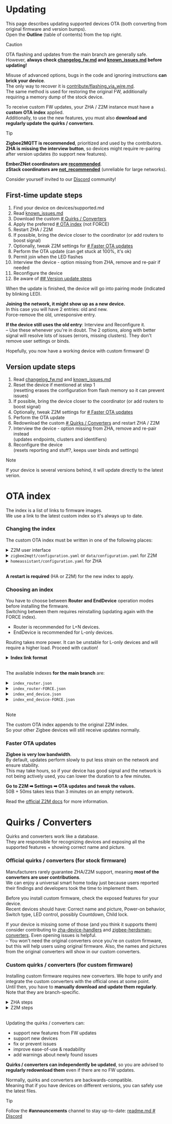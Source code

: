 # Updating

This page describes updating supported devices OTA (both converting from original firmware and version bumps).  
Open the **Outline** (table of contents) from the top right.  

> [!CAUTION]  
> OTA flashing and updates from the main branch are generally safe.  
> However, **always check [changelog_fw.md](./changelog_fw.md) and [known_issues.md](./known_issues.md) before updating!**  
> 
> Misuse of advanced options, bugs in the code and ignoring instructions **can brick your device**.  
> The only way to recover it is [contribute/flashing_via_wire.md](/docs/contribute/flashing_via_wire.md).  
> The same method is used for restoring the original FW, additionally requiring a memory dump of the stock device.

To receive custom FW updates, your ZHA / Z2M instance must have a **custom OTA index** applied.  
Additionally, to use the new features, you must also **download and regularly update the quirks / converters**.  

> [!TIP]  
> **Zigbee2MQTT is recommended**, prioritized and used by the contributors.  
> **ZHA is missing the interview button**, so devices might require re-pairing after version updates (to support new features).
>  
> **EmberZNet coordinators are [recommended](/docs/devices/recommended.md)**.  
> **zStack coordinators are [not_recommended](/docs/devices/not_recommended.md)** (unreliable for large networks). 
> 
> Consider yourself invited to our [Discord](/readme.md#discord) community! 

## First-time update steps
1. Find your device on devices/supported.md
1. Read [known_issues.md](./known_issues.md)
2. Download the custom [# Quirks / Converters](#quirks--converters)
3. Apply the preferred [# OTA index](#ota-index) (not FORCE)
4. Restart ZHA / Z2M
5. If possible, bring the device closer to the coordinator (or add routers to boost signal)
6. Optionally, tweak Z2M settings for [# Faster OTA updates](#faster-ota-updates)
7. Perform the OTA update (can get stuck at 100%, it's ok)
8. Permit join when the LED flashes
9. Interview the device - option missing from ZHA, remove and re-pair if needed  
10. Reconfigure the device  
11. Be aware of [## Version update steps](#version-update-steps)

When the update is finished, the device will go into pairing mode (indicated by blinking LED).  

**Joining the network, it might show up as a new device.**  
In this case you will have 2 entries: old and new.  
Force-remove the old, unresponsive entry.  

**If the device still uses the old entry**: Interview and Reconfigure it.  
– Use these whenever you're in doubt. The 2 options, along with better signal will resolve lots of issues (errors, missing clusters). They don't remove user settings or binds.  

Hopefully, you now have a working device with custom firmware! 😊  

## Version update steps
1. Read [changelog_fw.md](./changelog_fw.md) and [known_issues.md](./known_issues.md)
2. Reset the device if mentioned at step 1  
(resetting erases the configuration from flash memory so it can prevent issues)
3. If possible, bring the device closer to the coordinator (or add routers to boost signal)
4. Optionally, tweak Z2M settings for [# Faster OTA updates](#faster-ota-updates)
5. Perform the OTA update
6. Redownload the custom [# Quirks / Converters](#quirks--converters) and restart ZHA / Z2M
7. Interview the device - option missing from ZHA, remove and re-pair instead  
(updates endpoints, clusters and identifiers)
8. Reconfigure the device  
(resets reporting and stuff?, keeps user binds and settings)

> [!NOTE]  
> If your device is several versions behind, it will update directly to the latest verion.

# OTA index

The index is a list of links to firmware images.  
We use a link to the latest custom index so it's always up to date.  

### Changing the index

The custom OTA index must be written in one of the following places: 

<details>
<summary> Z2M user interface</summary>  

Z2M ➡ Settings ➡ OTA updates ➡ OTA index override file name

</details>

<details>
<summary> <code>zigbee2mqtt/configuration.yaml</code> or <code>data/configuration.yaml</code> for Z2M </summary>  

_The path differ depending on version/installation method. The file must already exist._  

For current Z2M version:
```yaml
ota:
  zigbee_ota_override_index_location: >-
    LINK_OR_PATH
```

Z2M versions older than v2.0.0 need a different configuration (and we will drop support soon):
```yaml
external_converters:
  - switch_custom.js
  - tuya_with_ota.js
ota:
  zigbee_ota_override_index_location: PATH
```
</details>

<details>
<summary> <code>homeassistant/configuration.yaml</code> for ZHA </summary>  

_The path might differ depending on version/installation method. The file must already exist._  
Note that we also enabled quirks.

```yaml
zha:
  enable_quirks: true
  custom_quirks_path: ./custom_zha_quirks/
  zigpy_config:
    ota:
      extra_providers:
        - type: z2m
          url: LINK_OR_PATH
```

More details about ZHA updating here: [#62][zha_tips]
</details>
<br>

**A restart is required** (HA or Z2M) for the new index to apply.

### Choosing an index

You have to choose between **Router and EndDevice** operation modes before installing the firmware.  
Switching between them requires reinstalling (updating again with the FORCE index). 

- Router is recommended for L+N devices.  
- EndDevice is recommended for L-only devices.

Routing takes more power. It can be unstable for L-only devices and will require a higher load. Proceed with caution!  

<details>
<summary> <b> Index link format </b> </summary>  

```
https://raw.githubusercontent.com/USER/REPO/refs/heads/BRANCH/zigbee2mqtt/ota/INDEX
```
</details>
<br>

The available indexes **for the main branch** are:  

<details>
<summary> <code> index_router.json </code> </summary>  

- Both L and L+N switches get Router FW
- Both stock and custom FW devices receive updates
```
https://raw.githubusercontent.com/romasku/tuya-zigbee-switch/refs/heads/main/zigbee2mqtt/ota/index_router.json
```
</details>

<details>
<summary> <code> index_router-FORCE.json </code> </summary>  

- Both L and L+N switches get Router FW
- Allows (re)installing FW with the same version number
- Only custom FW devices receive updates
- Useful when developing, debugging, switching between operation modes
```
https://raw.githubusercontent.com/romasku/tuya-zigbee-switch/refs/heads/main/zigbee2mqtt/ota/index_router-FORCE.json
```
</details>

<details>
<summary> <code> index_end_device.json </code> </summary>  

- L-only switches get EndDevice FW
- L+N switches do not get anything
- Both stock and custom FW devices receive updates
```
https://raw.githubusercontent.com/romasku/tuya-zigbee-switch/refs/heads/main/zigbee2mqtt/ota/index_end_device.json
```
</details>

<details>
<summary> <code> index_end_device-FORCE.json </code> </summary>  

- L-only switches get EndDevice FW
- L+N switches do not get anything
- Allows (re)installing FW with the same version number
- Only custom FW devices receive updates
- Useful when developing, debugging, switching between operation modes
```
https://raw.githubusercontent.com/romasku/tuya-zigbee-switch/refs/heads/main/zigbee2mqtt/ota/index_end_device-FORCE.json
```
</details>
<br>

> [!NOTE]  
> The custom OTA index appends to the original Z2M index.  
> So your other Zigbee devices will still receive updates normally.

### Faster OTA updates

**Zigbee is very low bandwidth**.  
By default, updates perform slowly to put less strain on the network and ensure stability.  
This may take hours, so if your device has good signal and the network is not being actively used, you can lower the duration to a few minutes.  

**Go to Z2M ➡ Settings ➡ OTA updates and tweak the values.**  
50B + 50ms takes less than 3 minutes on an empty network.

Read the [official Z2M docs][z2m_ota_speed] for more information.

# Quirks / Converters

Quirks and converters work like a database.  
They are responsible for recognizing devices and exposing all the supported features + showing correct name and picture.  

### Official quirks / converters (for stock firmware)

Manufacturers rarely guarantee ZHA/Z2M support, meaning **most of the converters are user contributions**.  
We can enjoy a universal smart home today just because users reported their findings and developers took the time to implement them.  

Before you install custom firmware, check the exposed features for your device.  
Recent devices should have: Correct name and picture, Power-on behavior, Switch type, LED control, possibly Countdown, Child lock.

If your device is missing some of those (and you think it supports them) consider contributing to [zha-device-handlers] and [zigbee-herdsman-converters]. Even opening issues is helpful.  
– You won't need the original converters once you're on custom firmware, but this will help users using original firmware. Also, the names and pictures from the original converters will show in our custom converters.

### Custom quirks / converters (for custom firmware)

Installing custom firmware requires new converters. We hope to unify and integrate the custom converters with the official ones at some point.  
Until then, you have to **manually download and update them regularly**. Note that they are branch-specific.  

<details>
<summary> ZHA steps </summary>  

1. (Re)download them from [`zha/`][quirks] (main branch)  
2. (Re)place them in `homeassistant/custom_zha_quirks/`  
3. Specify the custom quirks path in the configuration file (see [# OTA index](#ota-index))
4. Restart HA to apply
5. Reconfigure device (does not remove user settings or binds)

</details>

<details>
<summary> Z2M steps </summary>  

1. (Re)download them from [`zigbee2mqtt/converters/`][converters] (main branch)  
2. Create the `external_converters/` folder in `zigbee2mqtt/` or `data/`  
_The path differs depending on version/installation method. The parent folder must already exist._  
The new folder should be at the same level with coordinator_backup.json.  
3. (Re)place them in `external_converters/`
4. Restart Z2M to apply
5. Reconfigure device (does not remove user settings or binds)

</details>
<br>

Updating the quirks / converters can:  
- support new features from FW updates
- support new devices
- fix or prevent issues
- improve ease-of-use & readability
- add warnings about newly found issues  

**Quirks / converters can independently be updated**, so you are advised to **regularly redownload them** even if there are no FW updates.  

Normally, quirks and converters are backwards-compatible.  
Meaning that if you have devices on different versions, you can safely use the latest files.

> [!TIP]  
> Follow the **#announcements** channel to stay up-to-date: [readme.md # Discord](/readme.md#discord)


[quirks]: https://github.com/romasku/tuya-zigbee-switch/tree/main/zha
[converters]: https://github.com/romasku/tuya-zigbee-switch/tree/main/zigbee2mqtt/converters
[zha_tips]: https://github.com/romasku/tuya-zigbee-switch/issues/62
[zha-device-handlers]: https://github.com/zigpy/zha-device-handlers
[zigbee-herdsman-converters]: https://github.com/Koenkk/zigbee-herdsman-converters
[z2m_ota_speed]: https://www.zigbee2mqtt.io/guide/usage/ota_updates.html#advanced-configuration